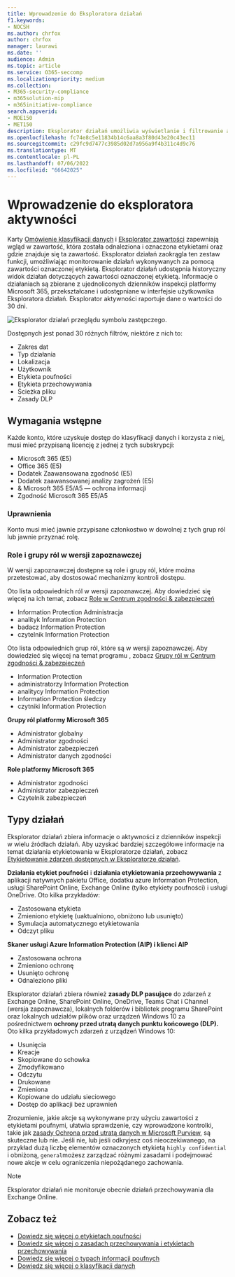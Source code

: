 ```yaml
---
title: Wprowadzenie do Eksploratora działań
f1.keywords:
- NOCSH
ms.author: chrfox
author: chrfox
manager: laurawi
ms.date: ''
audience: Admin
ms.topic: article
ms.service: O365-seccomp
ms.localizationpriority: medium
ms.collection:
- M365-security-compliance
- m365solution-mip
- m365initiative-compliance
search.appverid:
- MOE150
- MET150
description: Eksplorator działań umożliwia wyświetlanie i filtrowanie akcji wykonywanych przez użytkowników w zawartości oznaczonej etykietą.
ms.openlocfilehash: fc74e8c5e11834b14c6aa8a3f80d43e20c43ec11
ms.sourcegitcommit: c29fc9d7477c3985d02d7a956a9f4b311c4d9c76
ms.translationtype: MT
ms.contentlocale: pl-PL
ms.lasthandoff: 07/06/2022
ms.locfileid: "66642025"
---
```

# <a name="get-started-with-activity-explorer"></a>Wprowadzenie do eksploratora aktywności

Karty [Omówienie klasyfikacji danych](data-classification-overview.md) i [Eksplorator zawartości](data-classification-content-explorer.md) zapewniają wgląd w zawartość, która została odnaleziona i oznaczona etykietami oraz gdzie znajduje się ta zawartość. Eksplorator działań zaokrągla ten zestaw funkcji, umożliwiając monitorowanie działań wykonywanych za pomocą zawartości oznaczonej etykietą. Eksplorator działań udostępnia historyczny widok działań dotyczących zawartości oznaczonej etykietą. Informacje o działaniach są zbierane z ujednoliconych dzienników inspekcji platformy Microsoft 365, przekształcane i udostępniane w interfejsie użytkownika Eksploratora działań. Eksplorator aktywności raportuje dane o wartości do 30 dni.

![Eksplorator działań przeglądu symbolu zastępczego.](../media/data-classification-activity-explorer-1.png)

Dostępnych jest ponad 30 różnych filtrów, niektóre z nich to:

- Zakres dat
- Typ działania
- Lokalizacja
- Użytkownik
- Etykieta poufności
- Etykieta przechowywania
- Ścieżka pliku
- Zasady DLP



## <a name="prerequisites"></a>Wymagania wstępne

Każde konto, które uzyskuje dostęp do klasyfikacji danych i korzysta z niej, musi mieć przypisaną licencję z jednej z tych subskrypcji:

- Microsoft 365 (E5)
- Office 365 (E5)
- Dodatek Zaawansowana zgodność (E5)
- Dodatek zaawansowanej analizy zagrożeń (E5)
- & Microsoft 365 E5/A5 — ochrona informacji
- Zgodność Microsoft 365 E5/A5

### <a name="permissions"></a>Uprawnienia

Konto musi mieć jawnie przypisane członkostwo w dowolnej z tych grup ról lub jawnie przyznać rolę.

### <a name="roles-and-role-groups-in-preview"></a>Role i grupy ról w wersji zapoznawczej

W wersji zapoznawczej dostępne są role i grupy ról, które można przetestować, aby dostosować mechanizmy kontroli dostępu.

Oto lista odpowiednich ról w wersji zapoznawczej. Aby dowiedzieć się więcej na ich temat, zobacz [Role w Centrum zgodności & zabezpieczeń](../security/office-365-security/permissions-in-the-security-and-compliance-center.md#roles-in-the-security--compliance-center)

- Information Protection Administracja
- analityk Information Protection
- badacz Information Protection
- czytelnik Information Protection

Oto lista odpowiednich grup ról, które są w wersji zapoznawczej. Aby dowiedzieć się więcej na temat programu , zobacz [Grupy ról w Centrum zgodności & zabezpieczeń](../security/office-365-security/permissions-in-the-security-and-compliance-center.md#role-groups-in-the-security--compliance-center)

- Information Protection
- administratorzy Information Protection
- analitycy Information Protection
- Information Protection śledczy
- czytniki Information Protection

<!--
> [!IMPORTANT]
> Access to Activity explorer via the Security reader or Device Management role groups or other has been removed-->

**Grupy ról platformy Microsoft 365**

- Administrator globalny
- Administrator zgodności
- Administrator zabezpieczeń
- Administrator danych zgodności

**Role platformy Microsoft 365**

- Administrator zgodności
- Administrator zabezpieczeń
- Czytelnik zabezpieczeń

## <a name="activity-types"></a>Typy działań

Eksplorator działań zbiera informacje o aktywności z dzienników inspekcji w wielu źródłach działań. Aby uzyskać bardziej szczegółowe informacje na temat działania etykietowania w Eksploratorze działań, zobacz [Etykietowanie zdarzeń dostępnych w Eksploratorze działań](data-classification-activity-explorer-available-events.md).

**Działania etykiet poufności** i **działania etykietowania przechowywania** z aplikacji natywnych pakietu Office, dodatku azure Information Protection, usługi SharePoint Online, Exchange Online (tylko etykiety poufności) i usługi OneDrive. Oto kilka przykładów:

- Zastosowana etykieta
- Zmieniono etykietę (uaktualniono, obniżono lub usunięto)
- Symulacja automatycznego etykietowania
- Odczyt pliku

**Skaner usługi Azure Information Protection (AIP) i klienci AIP**

- Zastosowana ochrona
- Zmieniono ochronę
- Usunięto ochronę
- Odnaleziono pliki

Eksplorator działań zbiera również **zasady DLP pasujące** do zdarzeń z Exchange Online, SharePoint Online, OneDrive, Teams Chat i Channel (wersja zapoznawcza), lokalnych folderów i bibliotek programu SharePoint oraz lokalnych udziałów plików oraz urządzeń Windows 10 za pośrednictwem **ochrony przed utratą danych punktu końcowego (DLP).** Oto kilka przykładowych zdarzeń z urządzeń Windows 10:

- Usunięcia
- Kreacje
- Skopiowane do schowka
- Zmodyfikowano
- Odczytu
- Drukowane
- Zmieniona
- Kopiowane do udziału sieciowego
- Dostęp do aplikacji bez uprawnień 

Zrozumienie, jakie akcje są wykonywane przy użyciu zawartości z etykietami poufnymi, ułatwia sprawdzenie, czy wprowadzone kontrolki, takie jak [zasady Ochrona przed utratą danych w Microsoft Purview](dlp-learn-about-dlp.md), są skuteczne lub nie. Jeśli nie, lub jeśli odkryjesz coś nieoczekiwanego, na przykład dużą liczbę elementów oznaczonych etykietą `highly confidential` i obniżoną, `general`możesz zarządzać różnymi zasadami i podejmować nowe akcje w celu ograniczenia niepożądanego zachowania.

> [!NOTE]
> Eksplorator działań nie monitoruje obecnie działań przechowywania dla Exchange Online.

## <a name="see-also"></a>Zobacz też

- [Dowiedz się więcej o etykietach poufności](sensitivity-labels.md)
- [Dowiedz się więcej o zasadach przechowywania i etykietach przechowywania](retention.md)
- [Dowiedz się więcej o typach informacji poufnych](sensitive-information-type-learn-about.md)
- [Dowiedz się więcej o klasyfikacji danych](data-classification-overview.md)
